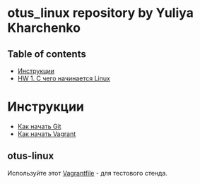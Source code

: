 # otus_linux repository by Yuliya Kharchenko

## Table of contents
- [Инструкции]()
- [HW 1. С чего начинается Linux]()

# Инструкции

* [Как начать Git](git_quick_start.md)
* [Как начать Vagrant](vagrant_quick_start.md)

## otus-linux

Используйте этот [Vagrantfile](Vagrantfile) - для тестового стенда.
